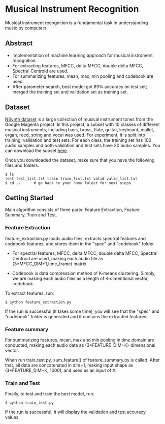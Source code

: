 # Musical Instrument Recognition
Musical instrument recognition is a fundamental task in understanding music by computers. 

## Abstract
* Implementation of machine learning approach for musical instrument recognition
* For extracting features, MFCC, delta MFCC, double delta MFCC, Spectral Centroid are used.
* For summarizing features, mean, max, min pooling and codebook are used.
* After parameter search, best model got 89% accuracy on test set; merged the training set and validation set as training set.

## Dataset
[NSynth dataset](https://magenta.tensorflow.org/datasets/nsynth) is a large collection of musical instrument tones from the Google Magenta project. In this project, a subset with 10 classes of different musical instruments, including bass, brass, flute, guitar, keyboard, mallet, organ, reed, string and vocal was used. For experiment, it is split into training, validation and test sets. For each class, the training set has 100 audio samples and both validation and test sets have 20 audio samples. You can download the subset [here](https://drive.google.com/drive/folders/1uewIV8Mm4xXCYnkj9nglg5TFsbpnpgDE?usp=sharing). 

Once you downloaded the dataset, make sure that you have the following files and folders.  

```
$ ls 
test test_list.txt train train_list.txt valid valid_list.txt
$ cd ..      # go back to your home folder for next steps
```

## Getting Started
Main algorithm consists of three parts: Feature Extraction, Feature Summary, Train and Test.

### Feature Extraction
feature_extraction.py loads audio files, extracts spectral features and codebook features, and stores them in the "spec" and "codebook" folder. 

- For spectral features, MFCC, delta MFCC, double delta MFCC, Spectral Centroid are used, making each audio file as (3*MFCC_DIM+1,time_frame) matrix.

- Codebook is data compression method of K-means clustering. Simply, we are making each audio files as a length of K-dimentional vector, codebook. 

To extract features, run:
```
$ python feature_extraction.py
```
If the run is successful (it takes some time), you will see that the "spec" and "codebook" folder is generated and it contains the extracted features:

### Feature summary
For summarizing features, mean, max and min pooling in time domain are conducted, making each audio data as (3*FEATURE_DIM+K)-dimensional vector. 

When run train_test.py, sum_feature() of feature_summary.py is called. After that, all data are concatenated in dim=1, making input shape as (3*FEATURE_DIM+K, 1000), and used as an input of X.

### Train and Test
Finally, to test and train the best model, run:
```
$ python train_test.py
```

If the run is successful, it will display the validation and test accuracy values.

